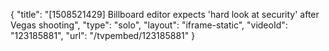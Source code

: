 {
    "title": "[1508521429] Billboard editor expects 'hard look at security' after Vegas shooting",
    "type": "solo",
    "layout": "iframe-static",
    "videoId": "123185881",
    "url": "\/tvpembed\/123185881"
}